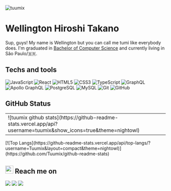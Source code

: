 <p align="left"><img src="https://komarev.com/ghpvc/?username=tuumix" alt="tuumix" /></p>

# Wellington Hiroshi Takano
 
 Sup, guys! My name is Wellington but you can call me tumi like everybody does. I'm graduated in [Bachelor of Computer Science](https://www.unoeste.br/graduacao/ciencia-computacao) and currently living in São Paulo/:brazil:. 
 
## Techs and tools
![JavaScript](https://img.shields.io/badge/-JavaScript-black?style=flat-square&logo=javascript)
![React](https://img.shields.io/badge/-React-black?style=flat-square&logo=react)
![HTML5](https://img.shields.io/badge/-HTML5-E34F26?style=flat-square&logo=html5&logoColor=white)
![CSS3](https://img.shields.io/badge/-CSS3-1572B6?style=flat-square&logo=css3)
![TypeScript](https://img.shields.io/badge/-TypeScript-007ACC?style=flat-square&logo=typescript)
![GraphQL](https://img.shields.io/badge/-GraphQL-E10098?style=flat-square&logo=graphql)
![Apollo GraphQL](https://img.shields.io/badge/-Apollo%20GraphQL-311C87?style=flat-square&logo=apollo-graphql)
![PostgreSQL](https://img.shields.io/badge/-PostgreSQL-336791?style=flat-square&logo=postgresql)
![MySQL](https://img.shields.io/badge/-MySQL-black?style=flat-square&logo=mysql)
![Git](https://img.shields.io/badge/-Git-black?style=flat-square&logo=git)
![GitHub](https://img.shields.io/badge/-GitHub-181717?style=flat-square&logo=github)
 
## GitHub Status
<table>
 <tr>
  <td>
   ![tuumix github stats](https://github-readme-stats.vercel.app/api?username=tuumix&show_icons=true&theme=nightowl)
  </td>
 </tr>
</table>
[![Top Langs](https://github-readme-stats.vercel.app/api/top-langs/?username=Tuumix&layout=compact&theme=nightowl)](https://github.com/Tuumix/github-readme-stats)

## <img height="25" src="https://media.tenor.com/images/40e2ee288bacb782ecb04170b65b21f7/tenor.gif"/> Reach me on
[<img src="https://img.shields.io/badge/linkedin-%230077B5.svg?&style=for-the-badge&logo=linkedin&logoColor=white" />](https://www.linkedin.com/in/wellington-takano/)
[<img src = "https://img.shields.io/badge/instagram-%23E4405F.svg?&style=for-the-badge&logo=instagram&logoColor=white">](https://www.instagram.com/tuumi__/)
[<img src = "https://img.shields.io/badge/facebook-%231877F2.svg?&style=for-the-badge&logo=facebook&logoColor=white">](https://www.facebook.com/wellz.tkn)
